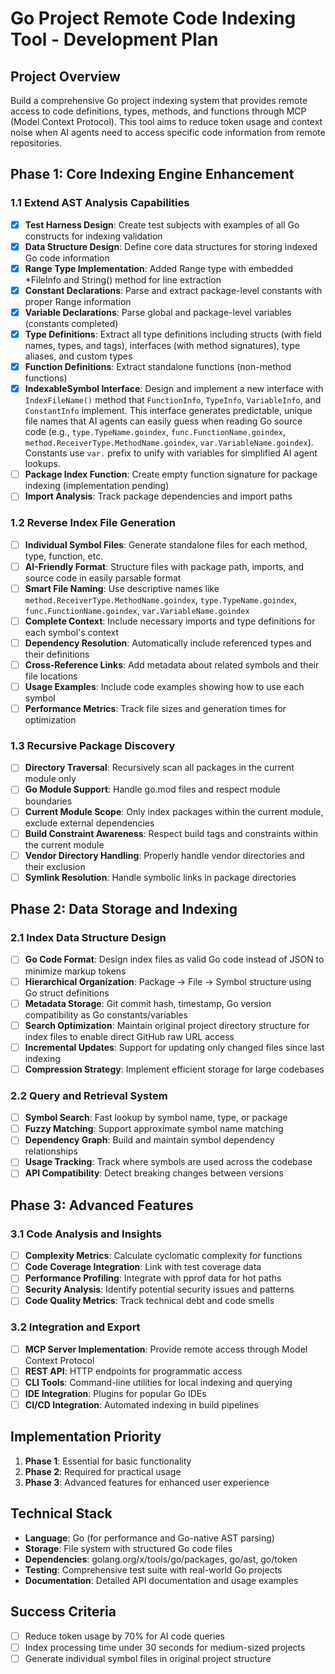 # Go Project Remote Code Indexing Tool - Development Plan

## Project Overview
Build a comprehensive Go project indexing system that provides remote access to code definitions, types, methods, and functions through MCP (Model Context Protocol). This tool aims to reduce token usage and context noise when AI agents need to access specific code information from remote repositories.

## Phase 1: Core Indexing Engine Enhancement

### 1.1 Extend AST Analysis Capabilities
- [x] **Test Harness Design**: Create test subjects with examples of all Go constructs for indexing validation
- [x] **Data Structure Design**: Define core data structures for storing indexed Go code information
- [x] **Range Type Implementation**: Added Range type with embedded *FileInfo and String() method for line extraction
- [x] **Constant Declarations**: Parse and extract package-level constants with proper Range information
- [x] **Variable Declarations**: Parse global and package-level variables (constants completed)
- [x] **Type Definitions**: Extract all type definitions including structs (with field names, types, and tags), interfaces (with method signatures), type aliases, and custom types
- [x] **Function Definitions**: Extract standalone functions (non-method functions)
- [x] **IndexableSymbol Interface**: Design and implement a new interface with `IndexFileName()` method that `FunctionInfo`, `TypeInfo`, `VariableInfo`, and `ConstantInfo` implement. This interface generates predictable, unique file names that AI agents can easily guess when reading Go source code (e.g., `type.TypeName.goindex`, `func.FunctionName.goindex`, `method.ReceiverType.MethodName.goindex`, `var.VariableName.goindex`). Constants use `var.` prefix to unify with variables for simplified AI agent lookups.
- [ ] **Package Index Function**: Create empty function signature for package indexing (implementation pending)
- [ ] **Import Analysis**: Track package dependencies and import paths

### 1.2 Reverse Index File Generation
- [ ] **Individual Symbol Files**: Generate standalone files for each method, type, function, etc.
- [ ] **AI-Friendly Format**: Structure files with package path, imports, and source code in easily parsable format
- [ ] **Smart File Naming**: Use descriptive names like `method.ReceiverType.MethodName.goindex`, `type.TypeName.goindex`, `func.FunctionName.goindex`, `var.VariableName.goindex`
- [ ] **Complete Context**: Include necessary imports and type definitions for each symbol's context
- [ ] **Dependency Resolution**: Automatically include referenced types and their definitions
- [ ] **Cross-Reference Links**: Add metadata about related symbols and their file locations
- [ ] **Usage Examples**: Include code examples showing how to use each symbol
- [ ] **Performance Metrics**: Track file sizes and generation times for optimization

### 1.3 Recursive Package Discovery
- [ ] **Directory Traversal**: Recursively scan all packages in the current module only
- [ ] **Go Module Support**: Handle go.mod files and respect module boundaries
- [ ] **Current Module Scope**: Only index packages within the current module, exclude external dependencies
- [ ] **Build Constraint Awareness**: Respect build tags and constraints within the current module
- [ ] **Vendor Directory Handling**: Properly handle vendor directories and their exclusion
- [ ] **Symlink Resolution**: Handle symbolic links in package directories

## Phase 2: Data Storage and Indexing

### 2.1 Index Data Structure Design
- [ ] **Go Code Format**: Design index files as valid Go code instead of JSON to minimize markup tokens
- [ ] **Hierarchical Organization**: Package -> File -> Symbol structure using Go struct definitions
- [ ] **Metadata Storage**: Git commit hash, timestamp, Go version compatibility as Go constants/variables
- [ ] **Search Optimization**: Maintain original project directory structure for index files to enable direct GitHub raw URL access
- [ ] **Incremental Updates**: Support for updating only changed files since last indexing
- [ ] **Compression Strategy**: Implement efficient storage for large codebases

### 2.2 Query and Retrieval System
- [ ] **Symbol Search**: Fast lookup by symbol name, type, or package
- [ ] **Fuzzy Matching**: Support approximate symbol name matching
- [ ] **Dependency Graph**: Build and maintain symbol dependency relationships
- [ ] **Usage Tracking**: Track where symbols are used across the codebase
- [ ] **API Compatibility**: Detect breaking changes between versions

## Phase 3: Advanced Features

### 3.1 Code Analysis and Insights
- [ ] **Complexity Metrics**: Calculate cyclomatic complexity for functions
- [ ] **Code Coverage Integration**: Link with test coverage data
- [ ] **Performance Profiling**: Integrate with pprof data for hot paths
- [ ] **Security Analysis**: Identify potential security issues and patterns
- [ ] **Code Quality Metrics**: Track technical debt and code smells

### 3.2 Integration and Export
- [ ] **MCP Server Implementation**: Provide remote access through Model Context Protocol
- [ ] **REST API**: HTTP endpoints for programmatic access
- [ ] **CLI Tools**: Command-line utilities for local indexing and querying
- [ ] **IDE Integration**: Plugins for popular Go IDEs
- [ ] **CI/CD Integration**: Automated indexing in build pipelines

## Implementation Priority
1. **Phase 1**: Essential for basic functionality
2. **Phase 2**: Required for practical usage
3. **Phase 3**: Advanced features for enhanced user experience

## Technical Stack
- **Language**: Go (for performance and Go-native AST parsing)
- **Storage**: File system with structured Go code files
- **Dependencies**: golang.org/x/tools/go/packages, go/ast, go/token
- **Testing**: Comprehensive test suite with real-world Go projects
- **Documentation**: Detailed API documentation and usage examples

## Success Criteria
- [ ] Reduce token usage by 70% for AI code queries
- [ ] Index processing time under 30 seconds for medium-sized projects
- [ ] Generate individual symbol files in original project structure
